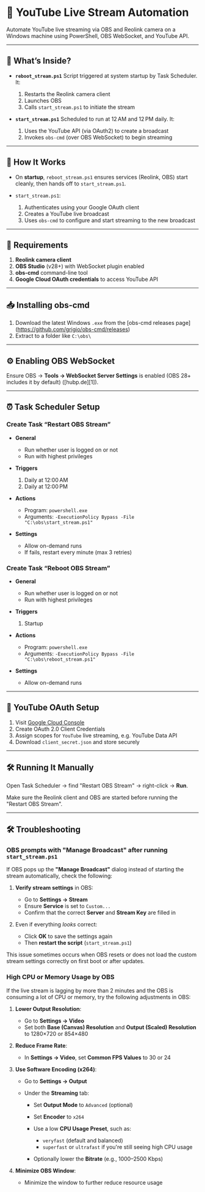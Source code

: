 # 🎥 YouTube Live Stream Automation

Automate YouTube live streaming via OBS and Reolink camera on a Windows machine using PowerShell, OBS WebSocket, and YouTube API.

---

## 📁 What’s Inside?

* **`reboot_stream.ps1`**
  Script triggered at system startup by Task Scheduler. It:

  1. Restarts the Reolink camera client
  2. Launches OBS
  3. Calls `start_stream.ps1` to initiate the stream

* **`start_stream.ps1`**
  Scheduled to run at 12 AM and 12 PM daily. It:

  1. Uses the YouTube API (via OAuth2) to create a broadcast
  2. Invokes `obs-cmd` (over OBS WebSocket) to begin streaming

---

## 🧭 How It Works

* On **startup**, `reboot_stream.ps1` ensures services (Reolink, OBS) start cleanly, then hands off to `start_stream.ps1`.
* `start_stream.ps1`:

  1. Authenticates using your Google OAuth client
  2. Creates a YouTube live broadcast
  3. Uses `obs-cmd` to configure and start streaming to the new broadcast

---

## 🔧 Requirements

1. **Reolink camera client**
2. **OBS Studio** (v28+) with WebSocket plugin enabled
3. **obs-cmd** command-line tool
4. **Google Cloud OAuth credentials** to access YouTube API

---

## 📥 Installing obs-cmd

1. Download the latest Windows `.exe` from the \[obs-cmd releases page] (https://github.com/grigio/obs-cmd/releases)
2. Extract to a folder like `C:\obs\`

---

## ⚙️ Enabling OBS WebSocket

Ensure OBS → **Tools → WebSocket Server Settings** is enabled (OBS 28+ includes it by default) ([hubp.de][1]).

---

## ⏰ Task Scheduler Setup

### Create Task “Restart OBS Stream”

* **General**

  * Run whether user is logged on or not
  * Run with highest privileges

* **Triggers**

  1. Daily at 12:00 AM
  2. Daily at 12:00 PM

* **Actions**

  * Program: `powershell.exe`
  * Arguments: `-ExecutionPolicy Bypass -File "C:\obs\start_stream.ps1"`

* **Settings**

  * Allow on-demand runs
  * If fails, restart every minute (max 3 retries)

### Create Task “Reboot OBS Stream”

* **General**

  * Run whether user is logged on or not
  * Run with highest privileges

* **Triggers**

  1. Startup

* **Actions**

  * Program: `powershell.exe`
  * Arguments: `-ExecutionPolicy Bypass -File "C:\obs\reboot_stream.ps1"`

* **Settings**

  * Allow on-demand runs
---

## 🔐 YouTube OAuth Setup

1. Visit [Google Cloud Console](https://console.cloud.google.com)
2. Create OAuth 2.0 Client Credentials
3. Assign scopes for `YouTube` live streaming, e.g. YouTube Data API
4. Download `client_secret.json` and store securely

---

## 🛠️ Running It Manually

Open Task Scheduler → find "Restart OBS Stream" → right-click → **Run**.

Make sure the Reolink client and OBS are started before running the "Restart OBS Stream".

---

## 🛠️ Troubleshooting

### OBS prompts with **"Manage Broadcast"** after running `start_stream.ps1`

If OBS pops up the **"Manage Broadcast"** dialog instead of starting the stream automatically, check the following:

1. **Verify stream settings** in OBS:

   * Go to **Settings → Stream**
   * Ensure **Service** is set to `Custom...`
   * Confirm that the correct **Server** and **Stream Key** are filled in

2. Even if everything *looks* correct:

   * Click **OK** to save the settings again
   * Then **restart the script** (`start_stream.ps1`)

This issue sometimes occurs when OBS resets or does not load the custom stream settings correctly on first boot or after updates.

### High CPU or Memory Usage by OBS

If the live stream is lagging by more than 2 minutes and the OBS is consuming a lot of CPU or memory, try the following adjustments in OBS:

1. **Lower Output Resolution**:

   * Go to **Settings → Video**
   * Set both **Base (Canvas) Resolution** and **Output (Scaled) Resolution** to 1280×720 or 854×480

2. **Reduce Frame Rate**:

   * In **Settings → Video**, set **Common FPS Values** to 30 or 24

3. **Use Software Encoding (x264)**:

   * Go to **Settings → Output**
   * Under the **Streaming** tab:

     * Set **Output Mode** to `Advanced` (optional)
     * Set **Encoder** to `x264`
     * Use a low **CPU Usage Preset**, such as:

       * `veryfast` (default and balanced)
       * `superfast` or `ultrafast` if you're still seeing high CPU usage
     * Optionally lower the **Bitrate** (e.g., 1000–2500 Kbps)

6. **Minimize OBS Window**:

   * Minimize the window to further reduce resource usage

